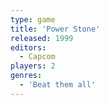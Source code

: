 ```yaml
---
type: game
title: 'Power Stone'
released: 1999
editors: 
  - Capcom
players: 2
genres:
  - 'Beat them all'
---
```

